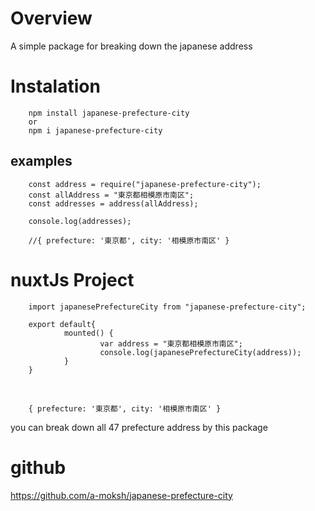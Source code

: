 # Overview

A simple package for breaking down the japanese address

# Instalation

        npm install japanese-prefecture-city
        or
        npm i japanese-prefecture-city

## examples

        const address = require("japanese-prefecture-city");
        const allAddress = "東京都相模原市南区";
        const addresses = address(allAddress);

        console.log(addresses);

        //{ prefecture: '東京都', city: '相模原市南区' }


# nuxtJs Project

        import japanesePrefectureCity from "japanese-prefecture-city";

        export default{
                mounted() {
                        var address = "東京都相模原市南区";
                        console.log(japanesePrefectureCity(address));
                }
        }

<br>
        
        { prefecture: '東京都', city: '相模原市南区' }

you can break down all 47 prefecture address by this package


# github

https://github.com/a-moksh/japanese-prefecture-city
